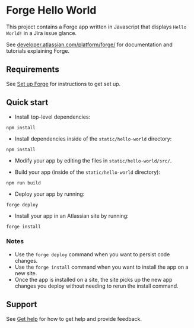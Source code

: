 # Forge Hello World

This project contains a Forge app written in Javascript that displays `Hello World!` in a Jira issue glance. 

See [developer.atlassian.com/platform/forge/](https://developer.atlassian.com/platform/forge) for documentation and tutorials explaining Forge.

## Requirements

See [Set up Forge](https://developer.atlassian.com/platform/forge/set-up-forge/) for instructions to get set up.

## Quick start
- Install top-level dependencies:
```
npm install
```

- Install dependencies inside of the `static/hello-world` directory:
```
npm install
```

- Modify your app by editing the files in `static/hello-world/src/`.

- Build your app (inside of the `static/hello-world` directory):
```
npm run build
```

- Deploy your app by running:
```
forge deploy
```

- Install your app in an Atlassian site by running:
```
forge install
```

### Notes
- Use the `forge deploy` command when you want to persist code changes.
- Use the `forge install` command when you want to install the app on a new site.
- Once the app is installed on a site, the site picks up the new app changes you deploy without needing to rerun the install command.

## Support

See [Get help](https://developer.atlassian.com/platform/forge/get-help/) for how to get help and provide feedback.
